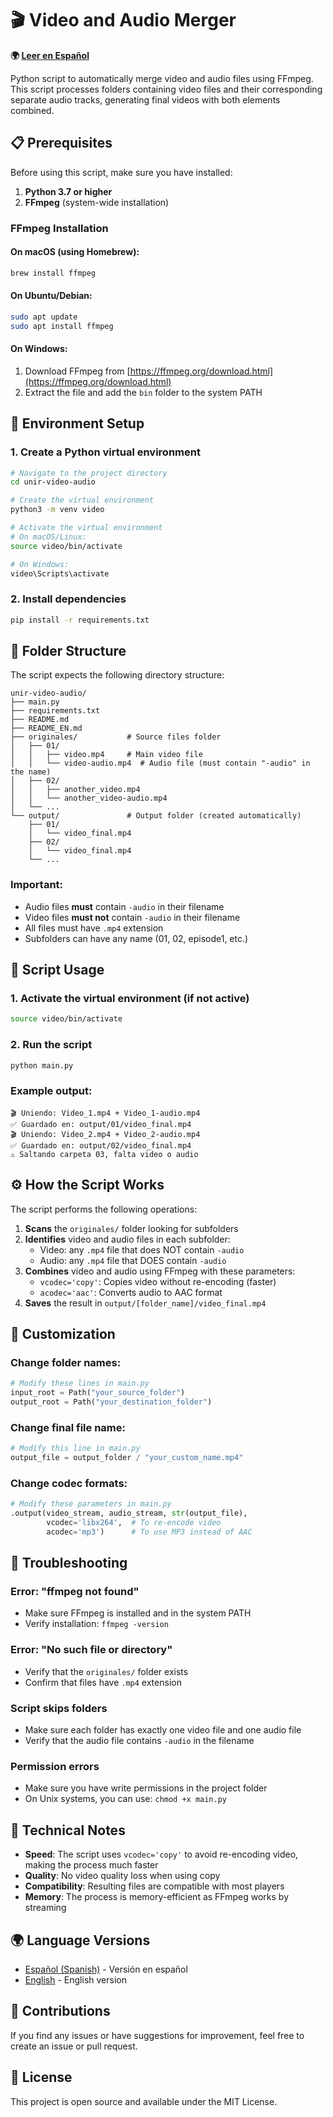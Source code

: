 # 🎬 Video and Audio Merger

**🌍 [Leer en Español](README.md)**

Python script to automatically merge video and audio files using FFmpeg. This script processes folders containing video files and their corresponding separate audio tracks, generating final videos with both elements combined.

## 📋 Prerequisites

Before using this script, make sure you have installed:

1. **Python 3.7 or higher**
2. **FFmpeg** (system-wide installation)

### FFmpeg Installation

#### On macOS (using Homebrew):
```bash
brew install ffmpeg
```

#### On Ubuntu/Debian:
```bash
sudo apt update
sudo apt install ffmpeg
```

#### On Windows:
1. Download FFmpeg from [https://ffmpeg.org/download.html](https://ffmpeg.org/download.html)
2. Extract the file and add the `bin` folder to the system PATH

## 🚀 Environment Setup

### 1. Create a Python virtual environment

```bash
# Navigate to the project directory
cd unir-video-audio

# Create the virtual environment
python3 -m venv video

# Activate the virtual environment
# On macOS/Linux:
source video/bin/activate

# On Windows:
video\Scripts\activate
```

### 2. Install dependencies

```bash
pip install -r requirements.txt
```

## 📁 Folder Structure

The script expects the following directory structure:

```
unir-video-audio/
├── main.py
├── requirements.txt
├── README.md
├── README_EN.md
├── originales/           # Source files folder
│   ├── 01/
│   │   ├── video.mp4     # Main video file
│   │   └── video-audio.mp4  # Audio file (must contain "-audio" in the name)
│   ├── 02/
│   │   ├── another_video.mp4
│   │   └── another_video-audio.mp4
│   └── ...
└── output/               # Output folder (created automatically)
    ├── 01/
    │   └── video_final.mp4
    ├── 02/
    │   └── video_final.mp4
    └── ...
```

### Important:
- Audio files **must** contain `-audio` in their filename
- Video files **must not** contain `-audio` in their filename
- All files must have `.mp4` extension
- Subfolders can have any name (01, 02, episode1, etc.)

## 🎯 Script Usage

### 1. Activate the virtual environment (if not active)

```bash
source video/bin/activate
```

### 2. Run the script

```bash
python main.py
```

### Example output:

```
🎬 Uniendo: Video_1.mp4 + Video_1-audio.mp4
✅ Guardado en: output/01/video_final.mp4
🎬 Uniendo: Video_2.mp4 + Video_2-audio.mp4
✅ Guardado en: output/02/video_final.mp4
⚠️ Saltando carpeta 03, falta video o audio
```

## ⚙️ How the Script Works

The script performs the following operations:

1. **Scans** the `originales/` folder looking for subfolders
2. **Identifies** video and audio files in each subfolder:
   - Video: any `.mp4` file that does NOT contain `-audio`
   - Audio: any `.mp4` file that DOES contain `-audio`
3. **Combines** video and audio using FFmpeg with these parameters:
   - `vcodec='copy'`: Copies video without re-encoding (faster)
   - `acodec='aac'`: Converts audio to AAC format
4. **Saves** the result in `output/[folder_name]/video_final.mp4`

## 🔧 Customization

### Change folder names:

```python
# Modify these lines in main.py
input_root = Path("your_source_folder")
output_root = Path("your_destination_folder")
```

### Change final file name:

```python
# Modify this line in main.py
output_file = output_folder / "your_custom_name.mp4"
```

### Change codec formats:

```python
# Modify these parameters in main.py
.output(video_stream, audio_stream, str(output_file),
        vcodec='libx264',  # To re-encode video
        acodec='mp3')      # To use MP3 instead of AAC
```

## 🚨 Troubleshooting

### Error: "ffmpeg not found"
- Make sure FFmpeg is installed and in the system PATH
- Verify installation: `ffmpeg -version`

### Error: "No such file or directory"
- Verify that the `originales/` folder exists
- Confirm that files have `.mp4` extension

### Script skips folders
- Make sure each folder has exactly one video file and one audio file
- Verify that the audio file contains `-audio` in the filename

### Permission errors
- Make sure you have write permissions in the project folder
- On Unix systems, you can use: `chmod +x main.py`

## 📝 Technical Notes

- **Speed**: The script uses `vcodec='copy'` to avoid re-encoding video, making the process much faster
- **Quality**: No video quality loss when using copy
- **Compatibility**: Resulting files are compatible with most players
- **Memory**: The process is memory-efficient as FFmpeg works by streaming

## 🌍 Language Versions

- [Español (Spanish)](README.md) - Versión en español
- [English](README_EN.md) - English version

## 🤝 Contributions

If you find any issues or have suggestions for improvement, feel free to create an issue or pull request.

## 📄 License

This project is open source and available under the MIT License.
